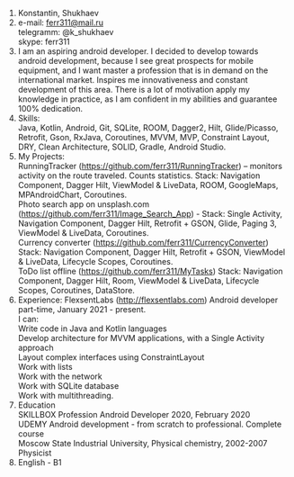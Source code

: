 
1. Konstantin, Shukhaev
2. e-mail: ferr311@mail.ru  
   telegramm: @k_shukhaev  
   skype: ferr311
3. I am an aspiring android developer. I decided to develop towards android
   development, because I see great prospects for mobile equipment, and I want
   master a profession that is in demand on the international market. Inspires me
   innovativeness and constant development of this area. There is a lot of motivation
   apply my knowledge in practice, as I am confident in my abilities and guarantee
   100% dedication.
4. Skills:  
   Java, Kotlin, Android, Git, SQLite, ROOM, Dagger2, Hilt, Glide/Picasso, Retrofit, Gson, RxJava, 
   Coroutines, MVVM, MVP, Constraint Layout, DRY, Clean Architecture, SOLID, Gradle,
   Android Studio.
5. My Projects:  
RunningTracker (https://github.com/ferr311/RunningTracker) – monitors activity on the route traveled. Counts statistics. Stack: Navigation Component, 
Dagger Hilt, ViewModel & LiveData, ROOM, GoogleMaps, MPAndroidChart, Coroutines.  
Photo search app on unsplash.com
(https://github.com/ferr311/Image_Search_App) - Stack: Single Activity, 
Navigation Component, Dagger Hilt, Retrofit + GSON, Glide, Paging 3, ViewModel & 
LiveData, Coroutines.  
Currency converter (https://github.com/ferr311/CurrencyConverter) Stack: Navigation Component, 
Dagger Hilt, Retrofit + GSON, ViewModel & LiveData, Lifecycle Scopes, Coroutines.  
ToDo list offline (https://github.com/ferr311/MyTasks) Stack: Navigation Component, 
Dagger Hilt, Room, ViewModel & LiveData, Lifecycle Scopes, Coroutines, DataStore.
6. Experience: FlexsentLabs (http://flexsentlabs.com)
Android developer part-time, January 2021 - present.  
I can:  
Write code in Java and Kotlin languages  
Develop architecture for MVVM applications, with a Single Activity approach  
Layout complex interfaces using ConstraintLayout  
Work with lists  
Work with the network  
Work with SQLite database  
Work with multithreading. 
7. Education  
SKILLBOX
Profession Android Developer 2020, February 2020  
UDEMY
Android development - from scratch to professional. Complete course  
Moscow State Industrial University,
Physical chemistry, 2002-2007
Physicist
8. English - B1
